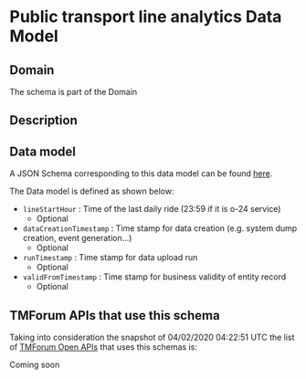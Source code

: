 # Public transport line analytics Data Model

## Domain

The  schema is part of the  Domain

## Description



## Data model

A JSON Schema corresponding to this data model can be found
[here](https://github.com/tmforum-rand/schemas/blob/candidates/Analytics/PublicTransportLineAnalytics.schema.json).

The Data model is defined as shown below:
- `lineStartHour` : Time of the last daily ride (23:59 if it is o-24 service)
  - Optional
- `dataCreationTimestamp` : Time stamp for data creation (e.g. system dump creation, event generation…)
  - Optional
- `runTimestamp` : Time stamp for data upload run
  - Optional
- `validFromTimestamp` : Time stamp for business validity of entity record
  - Optional




## TMForum APIs that use this schema

Taking into consideration the snapshot of 04/02/2020 04:22:51 UTC the list of [TMForum Open APIs](https://www.tmforum.org/open-apis/) that uses this schemas is:

Coming soon